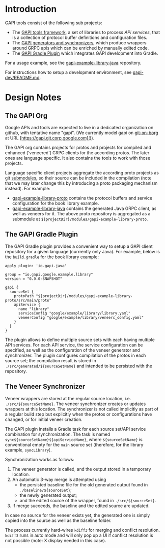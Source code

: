 # Introduction

GAPI tools consist of the following sub projects:

- The [GAPI tools framework](https://gapi.git.corp.google.com/gapi-tools-framework), a set of 
  libraries to process _API services_, that is a collection of protocol buffer definitions and 
  configuration files.
- The [GAPI generators and synchronizers](./vgen), which produce wrappers around GRPC apis
  which can be enriched by manually edited code.
- The [GAPI Gradle Plugin](./gradle-plugin) which integrates GAPI development into Gradle.

For a usage example, see the
[gapi-example-library-java](https://gapi.git.corp.google.com/gapi-example-library-java) repository.

For instructions how to setup a development environment, see [gapi-dev/README.md](https://gapi.git.corp.google.com/gapi-dev/+/master/README.md).


# Design Notes

## The GAPI Org

Google APIs and tools are expected to live in a dedicated organization on github, with tentative
name "gapi". (We currently model gapi on [git-on-borg](https://go/git-on-borg) at URL
[https://gapi.git.corp.google.com]()).

The GAPI org contains projects for protos and projects for compiled and enhanced ('veneered')
GRPC clients for the according protos. The later ones are language specific. It also contains
the tools to work with those projects.

Language specific client projects aggregate the according proto projects as git
[submodules](https://git-scm.com/docs/git-submodule), so their source can be
included in the compilation (note that we may later change this by introducing a proto packaging
mechanism instead). For example:

- [gapi-example-library-proto](https://gapi.git.corp.google.com/gapi-example-library-proto)
  contains the protocol buffers and service configuration for the book library example.
- [gapi-example-library-java](https://gapi.git.corp.google.com/gapi-example-library-java) contains
  the generated Java GRPC client, as well as veneers for it. The above proto repository is
  aggregated as a submodule at `${projectDir}/modules/gapi-example-library-proto`.

## The GAPI Gradle Plugin

The GAPI Gradle plugin provides a convenient way to setup a GAPI client repository for a given language
(currrently only Java). For example, below is the `build.gradle` for the book library example:

    apply plugin: 'io.gapi.java'

    group = "io.gapi.google.example.library"
    version = "0.0.0-SNAPSHOT"

    gapi {
      sourceSet {
        protoPath "${projectDir}/modules/gapi-example-library-proto/src/main/proto"
        apiService {
          name "library"
          serviceConfig "google/example/library/library.yaml"
          veneerConfig "google/example/library/veneerc_config.yaml"
        }
      }
    }

The plugin allows to define multiple source sets with each having multiple API services. For each
API service, the service configuration can be specified, as well as the configuration of
the veneer generator and synchronizer. The plugin configures compilation of the protos in
each source set; the compilation result is stored in `./src/generated/${sourceSetName}` and
intended to be persisted with the repository.

## The Veneer Synchronizer

Veneer wrappers are stored at the regular source location, i.e. `./src/${sourceSetName}`. The
veneer synchronizer creates or updates wrappers at this location. The synchronizer is not
called implicitly as part of a regular build step but explicitly when the protos or configurations
have changed, or for initial veneer creation.

The GAPI plugin installs a Gradle task for each source set/API service combination for
synchronization. The task is named `sync${sourceSetName}${apiServiceName}`, where `${sourceSetName}`
is conventional empty for the `main` source set (therefore, for the library example, `syncLibrary`).

Synchronization works as follows:

1. The veneer generator is called, and the output stored in a temporary location.
2. An automatic 3-way merge is attempted using
   - the persisted baseline file for the old generated output found in
     `./baseline/${sourceSet}`;
   - the newly generated output;
   - and the edited source of the wrapper, found in `./src/${sourceSet}`.
3. If merge succeeds, the baseline and the edited source are updated.

In case no source for the veneer exists yet, the generated one is simply copied into the source
as well as the baseline folder.

The process currently hard-wires `kdiff3` for merging and conflict resolution. `kdiff3` runs in auto
mode and will only pop up a UI if conflict resolution is not possible (note: X display needed in
this case).
